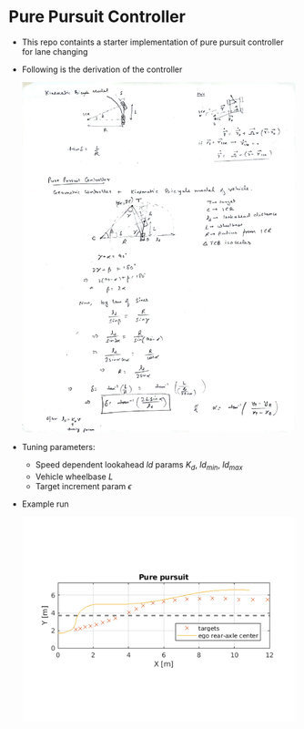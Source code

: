 # Pure Pursuit Controller
- This repo containts a starter implementation of pure pursuit controller for lane changing
- Following is the derivation of the controller

  ![alt text](https://github.com/autonomous-viranjan/pure-pursuit-controller/blob/main/pure_pursuit_controller.jpg)

- Tuning parameters:
    - Speed dependent lookahead $`ld`$ params $`K_d`$, $`ld_{min}`$, $`ld_{max}`$
    - Vehicle wheelbase $`L`$
    - Target increment param $`\epsilon`$

- Example run

  ![alt text](https://github.com/autonomous-viranjan/pure-pursuit-controller/blob/main/example.png)
